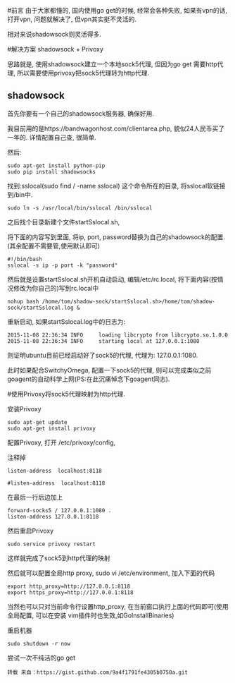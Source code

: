 #前言
由于大家都懂的, 国内使用go get的时候, 经常会各种失败, 如果有vpn的话, 打开vpn, 问题就解决了, 但vpn其实挺不灵活的.

相对来说shadowsock则灵活得多.

#解决方案
shadowsock + Privoxy

思路就是, 使用shadowsock建立一个本地sock5代理, 但因为go get 需要http代理, 所以需要使用privoxy把sock5代理转为http代理.


## shadowsock
首先你要有一个自己的shadowsock服务器, 确保好用.

我目前用的是https://bandwagonhost.com/clientarea.php, 貌似24人民币买了一年的. 详情配置自己查, 很简单.

然后:
```
sudo apt-get install python-pip
sudo pip install shadowsocks
```

找到:sslocal(sudo find / -name sslocal) 这个命令所在的目录, 将sslocal软链接到/bin中.
```
sudo ln -s /usr/local/bin/sslocal /bin/sslocal
```

之后找个目录新建个文件startSslocal.sh, 

将下面的内容写到里面, 将ip, port, password替换为自己的shadowsock的配置.(其余配置不需要管,使用默认即可)
```
#!/bin/bash
sslocal -s ip -p port -k "password"
```

然后就是设置startSslocal.sh开机自动启动, 编辑/etc/rc.local, 将下面内容(按情况修改为你自己的)写到rc.local中
```
nohup bash /home/tom/shadow-sock/startSslocal.sh>/home/tom/shadow-sock/startSslocal.log &
```

重新启动, 如果startSslocal.log中的日志为:
```
2015-11-08 22:36:34 INFO     loading libcrypto from libcrypto.so.1.0.0
2015-11-08 22:36:34 INFO     starting local at 127.0.0.1:1080
```
则证明ubuntu目前已经启动好了sock5的代理, 代理为: 127.0.0.1:1080. 

此时如果配合SwitchyOmega, 配置一下sock5的代理, 则可以完成类似之前goagent的自动科学上网(PS:在此沉痛悼念下goagent同志).



#使用Privoxy将sock5代理映射为http代理.

安装Privoxy
```
sudo apt-get update
sudo apt-get install privoxy
```

配置Privoxy, 打开 /etc/privoxy/config, 

注释掉
```
listen-address  localhost:8118
```
```
#listen-address  localhost:8118
```

在最后一行后边加上
```
forward-socks5 / 127.0.0.1:1080 .
listen-address 127.0.0.1:8118
```

然后重启Privoxy
```
sudo service privoxy restart
```
这样就完成了sock5到http代理的映射

然后就可以配置全局http proxy, sudo vi /etc/environment, 加入下面的代码
```
export http_proxy=http://127.0.0.1:8118
export https_proxy=http://127.0.0.1:8118
```
当然也可以只对当前命令行设置http_proxy, 在当前窗口执行上面的代码即可(使用全局配置, 可以在安装 vim插件时也生效,如GoInstallBinaries)


重启机器 
```
sudo shutdown -r now
```

尝试一次不纯洁的go get
```
转载 来自：https://gist.github.com/9a4f1791fe4305b0750a.git
